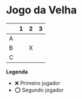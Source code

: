 # Jogo da Velha

|   | 1 | 2 | 3 |
|---|---|---|---|
| A |   |   |   |
| B |   | X |   |
| C |   |   |   |

**Legenda**

- ❌ Primeiro jogador 
- ⭕ Segundo jogador